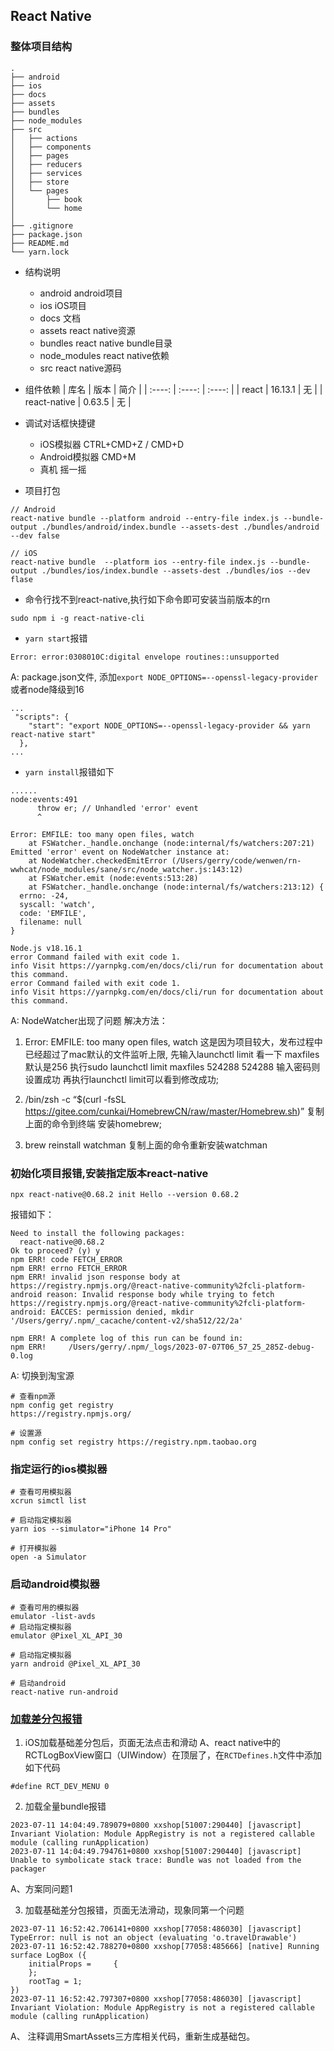 ## React Native
### 整体项目结构
    .
    ├── android
    ├── ios     
    ├── docs
    ├── assets 
    ├── bundles
    ├── node_modules
    ├── src
    │   ├── actions
    │   ├── components
    │   ├── pages
    │   ├── reducers
    │   ├── services
    │   ├── store
    │   └── pages
    │       ├── book
    │       └── home
    │
    ├── .gitignore
    ├── package.json
    ├── README.md
    └── yarn.lock

- 结构说明
    - android
    android项目
    - ios
    iOS项目
    - docs
    文档
    - assets
    react native资源
    - bundles
    react native bundle目录
    - node_modules
    react native依赖
    - src
    react native源码

- 组件依赖
    | 库名 | 版本 | 简介 |
    | :----: | :----: | :----: |
    | react | 16.13.1 | 无 |
    | react-native | 0.63.5 | 无 |


- 调试对话框快捷键
    - iOS模拟器 CTRL+CMD+Z / CMD+D
    - Android模拟器  CMD+M
    - 真机 摇一摇

- 项目打包
```shell
// Android
react-native bundle --platform android --entry-file index.js --bundle-output ./bundles/android/index.bundle --assets-dest ./bundles/android --dev false

// iOS
react-native bundle  --platform ios --entry-file index.js --bundle-output ./bundles/ios/index.bundle --assets-dest ./bundles/ios --dev flase
```

- 命令行找不到react-native,执行如下命令即可安装当前版本的rn
```shell
sudo npm i -g react-native-cli
```


- `yarn start`报错
```shell
Error: error:0308010C:digital envelope routines::unsupported
```
A: package.json文件, 添加`export NODE_OPTIONS=--openssl-legacy-provider`或者node降级到16
```shell
...
 "scripts": {
    "start": "export NODE_OPTIONS=--openssl-legacy-provider && yarn react-native start"
  },
...
```

- `yarn install`报错如下
```shell
......
node:events:491
      throw er; // Unhandled 'error' event
      ^

Error: EMFILE: too many open files, watch
    at FSWatcher._handle.onchange (node:internal/fs/watchers:207:21)
Emitted 'error' event on NodeWatcher instance at:
    at NodeWatcher.checkedEmitError (/Users/gerry/code/wenwen/rn-wwhcat/node_modules/sane/src/node_watcher.js:143:12)
    at FSWatcher.emit (node:events:513:28)
    at FSWatcher._handle.onchange (node:internal/fs/watchers:213:12) {
  errno: -24,
  syscall: 'watch',
  code: 'EMFILE',
  filename: null
}

Node.js v18.16.1
error Command failed with exit code 1.
info Visit https://yarnpkg.com/en/docs/cli/run for documentation about this command.
error Command failed with exit code 1.
info Visit https://yarnpkg.com/en/docs/cli/run for documentation about this command.
```

A: NodeWatcher出现了问题
解决方法：
1. Error: EMFILE: too many open files, watch
这是因为项目较大，发布过程中已经超过了mac默认的文件监听上限,
先输入launchctl limit 看一下 maxfiles 默认是256
执行sudo launchctl limit maxfiles 524288 524288 输入密码则设置成功
再执行launchctl limit可以看到修改成功;

2. /bin/zsh -c “$(curl -fsSL https://gitee.com/cunkai/HomebrewCN/raw/master/Homebrew.sh)”
复制上面的命令到终端 安装homebrew;

3. brew reinstall watchman
复制上面的命令重新安装watchman
 
### 初始化项目报错,安装指定版本react-native
```shell
npx react-native@0.68.2 init Hello --version 0.68.2
```
报错如下：
```shell
Need to install the following packages:
  react-native@0.68.2
Ok to proceed? (y) y
npm ERR! code FETCH_ERROR
npm ERR! errno FETCH_ERROR
npm ERR! invalid json response body at https://registry.npmjs.org/@react-native-community%2fcli-platform-android reason: Invalid response body while trying to fetch https://registry.npmjs.org/@react-native-community%2fcli-platform-android: EACCES: permission denied, mkdir '/Users/gerry/.npm/_cacache/content-v2/sha512/22/2a'

npm ERR! A complete log of this run can be found in:
npm ERR!     /Users/gerry/.npm/_logs/2023-07-07T06_57_25_285Z-debug-0.log
```

A: 切换到淘宝源
```shell
# 查看npm源
npm config get registry
https://registry.npmjs.org/

# 设置源
npm config set registry https://registry.npm.taobao.org
```

### 指定运行的ios模拟器
```shell
# 查看可用模拟器
xcrun simctl list

# 启动指定模拟器
yarn ios --simulator="iPhone 14 Pro"

# 打开模拟器
open -a Simulator
```

### 启动android模拟器
```shell
# 查看可用的模拟器
emulator -list-avds
# 启动指定模拟器
emulator @Pixel_XL_API_30

# 启动指定模拟器
yarn android @Pixel_XL_API_30

# 启动android
react-native run-android
```

### [加载差分包报错](https://github.com/smallnew/react-native-multibundler)
1. iOS加载基础差分包后，页面无法点击和滑动
A、react native中的RCTLogBoxView窗口（UIWindow）在顶层了，在`RCTDefines.h`文件中添加如下代码
```shell
#define RCT_DEV_MENU 0
```

2. 加载全量bundle报错
```
2023-07-11 14:04:49.789079+0800 xxshop[51007:290440] [javascript] Invariant Violation: Module AppRegistry is not a registered callable module (calling runApplication)
2023-07-11 14:04:49.794761+0800 xxshop[51007:290440] [javascript] Unable to symbolicate stack trace: Bundle was not loaded from the packager
```
A、方案同问题1

3. 加载基础差分包报错，页面无法滑动，现象同第一个问题
  ```
  2023-07-11 16:52:42.706141+0800 xxshop[77058:486030] [javascript] TypeError: null is not an object (evaluating 'o.travelDrawable')
  2023-07-11 16:52:42.788270+0800 xxshop[77058:485666] [native] Running surface LogBox ({
      initialProps =     {
      };
      rootTag = 1;
  })
  2023-07-11 16:52:42.797307+0800 xxshop[77058:486030] [javascript] Invariant Violation: Module AppRegistry is not a registered callable module (calling runApplication)
```

A、
注释调用SmartAssets三方库相关代码，重新生成基础包。